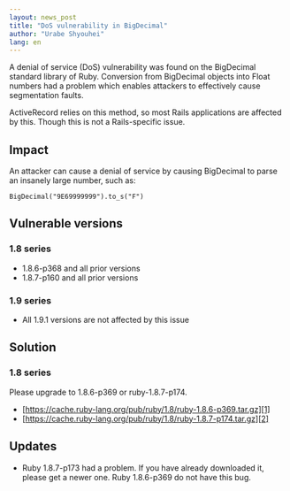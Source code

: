 ```yaml
---
layout: news_post
title: "DoS vulnerability in BigDecimal"
author: "Urabe Shyouhei"
lang: en
---
```


A denial of service (DoS) vulnerability was found on the BigDecimal
standard library of Ruby. Conversion from BigDecimal objects into Float
numbers had a problem which enables attackers to effectively cause
segmentation faults.

ActiveRecord relies on this method, so most Rails applications are
affected by this. Though this is not a Rails-specific issue.

## Impact

An attacker can cause a denial of service by causing BigDecimal to parse
an insanely large number, such as:


    BigDecimal("9E69999999").to_s("F")

## Vulnerable versions

### 1.8 series

* 1\.8.6-p368 and all prior versions
* 1\.8.7-p160 and all prior versions

### 1.9 series

* All 1.9.1 versions are not affected by this issue

## Solution

### 1.8 series

Please upgrade to 1.8.6-p369 or ruby-1.8.7-p174.

* [https://cache.ruby-lang.org/pub/ruby/1.8/ruby-1.8.6-p369.tar.gz][1]
* [https://cache.ruby-lang.org/pub/ruby/1.8/ruby-1.8.7-p174.tar.gz][2]

## Updates

* Ruby 1.8.7-p173 had a problem. If you have already downloaded it,
  please get a newer one. Ruby 1.8.6-p369 do not have this bug.



[1]: https://cache.ruby-lang.org/pub/ruby/1.8/ruby-1.8.6-p369.tar.gz
[2]: https://cache.ruby-lang.org/pub/ruby/1.8/ruby-1.8.7-p174.tar.gz
